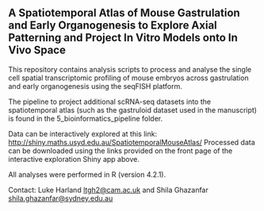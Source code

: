 ## A Spatiotemporal Atlas of Mouse Gastrulation and Early Organogenesis to Explore Axial Patterning and Project In Vitro Models onto In Vivo Space

This repository contains analysis scripts to process and analyse the single cell spatial transcriptomic profiling of mouse embryos across gastrulation and early organogenesis using the seqFISH platform.

The pipeline to project additional scRNA-seq datasets into the spatiotemporal atlas (such as the gastruloid dataset used in the manuscript) is found in the 5_bioinformatics_pipeline folder.

Data can be interactively explored at this link: http://shiny.maths.usyd.edu.au/SpatiotemporalMouseAtlas/ 
Processed data can be downloaded using the links provided on the front page of the interactive exploration Shiny app above.

All analyses were performed in R (version 4.2.1). 

Contact: Luke Harland ltgh2@cam.ac.uk and Shila Ghazanfar shila.ghazanfar@sydney.edu.au
